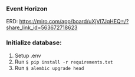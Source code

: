 ### Event Horizon

ERD:
https://miro.com/app/board/uXjVI7JqHEQ=/?share_link_id=563672718623

### Initialize database:

1. Setup .env
2. Run `$ pip install -r requirements.txt`
3. Run `$ alembic upgrade head`
